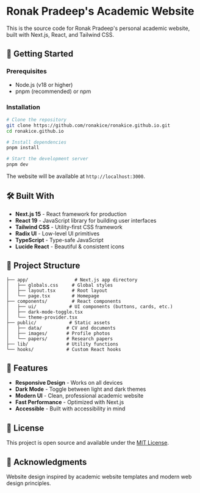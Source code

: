 # Ronak Pradeep's Academic Website

This is the source code for Ronak Pradeep's personal academic website, built with Next.js, React, and Tailwind CSS.

## 🚀 Getting Started

### Prerequisites
- Node.js (v18 or higher)
- pnpm (recommended) or npm

### Installation
```bash
# Clone the repository
git clone https://github.com/ronakice/ronakice.github.io.git
cd ronakice.github.io

# Install dependencies
pnpm install

# Start the development server
pnpm dev
```

The website will be available at `http://localhost:3000`.

## 🛠️ Built With

- **Next.js 15** - React framework for production
- **React 19** - JavaScript library for building user interfaces
- **Tailwind CSS** - Utility-first CSS framework
- **Radix UI** - Low-level UI primitives
- **TypeScript** - Type-safe JavaScript
- **Lucide React** - Beautiful & consistent icons

## 📁 Project Structure

```
├── app/                 # Next.js app directory
│   ├── globals.css     # Global styles
│   ├── layout.tsx      # Root layout
│   └── page.tsx        # Homepage
├── components/         # React components
│   ├── ui/            # UI components (buttons, cards, etc.)
│   ├── dark-mode-toggle.tsx
│   └── theme-provider.tsx
├── public/            # Static assets
│   ├── data/         # CV and documents
│   ├── images/       # Profile photos
│   └── papers/       # Research papers
├── lib/              # Utility functions
└── hooks/            # Custom React hooks
```

## 🎨 Features

- **Responsive Design** - Works on all devices
- **Dark Mode** - Toggle between light and dark themes
- **Modern UI** - Clean, professional academic website
- **Fast Performance** - Optimized with Next.js
- **Accessible** - Built with accessibility in mind

## 📝 License

This project is open source and available under the [MIT License](LICENSE).

## 🙏 Acknowledgments

Website design inspired by academic website templates and modern web design principles.
